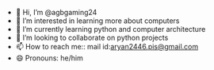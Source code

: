 - 👋 Hi, I’m @agbgaming24
- 👀 I’m interested in learning more about computers
- 🌱 I’m currently learning python and computer architecture
- 💞️ I’m looking to collaborate on python projects
- 📫 How to reach me:: mail id:aryan2446.pis@gmail.com
- 😄 Pronouns: he/him


<!---
agbgaming24/agbgaming24 is a ✨ special ✨ repository because its `README.md` (this file) appears on your GitHub profile.
You can click the Preview link to take a look at your changes.
--->
